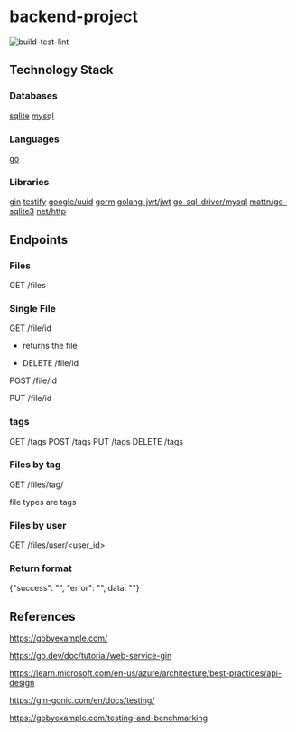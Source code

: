 # backend-project
![build-test-lint](https://github.com/DamienAndDustinBackend/backend-project/actions/workflows/build-test-lint.yaml/badge.svg?branch=main)

## Technology Stack

### Databases
[sqlite](golang-jwt/jwt)
[mysql](https://www.mysql.com/)

### Languages
[go](http://golang.org/)

### Libraries
[gin](https://gin-gonic.com/en/docs/testing/)
[testify](https://github.com/stretchr/testify)
[google/uuid](https://github.com/google/uuid)
[gorm](https://gorm.io/)
[golang-jwt/jwt](https://github.com/golang-jwt/jwt)
[go-sql-driver/mysql](https://github.com/go-sql-driver/mysql)
[mattn/go-sqlite3](https://github.com/mattn/go-sqlite3)
[net/http](https://pkg.go.dev/net/http)

## Endpoints

### Files
GET /files

### Single File
GET /file/id
* returns the file

* DELETE /file/id

POST /file/id

PUT /file/id

### tags
GET /tags
POST /tags
PUT /tags
DELETE /tags

### Files by tag
GET /files/tag/<tag>

file types are tags

### Files by user
GET /files/user/<user_id>

### Return format
{"success": "", "error": "", data: ""}

## References

https://gobyexample.com/

https://go.dev/doc/tutorial/web-service-gin

https://learn.microsoft.com/en-us/azure/architecture/best-practices/api-design

https://gin-gonic.com/en/docs/testing/

https://gobyexample.com/testing-and-benchmarking
